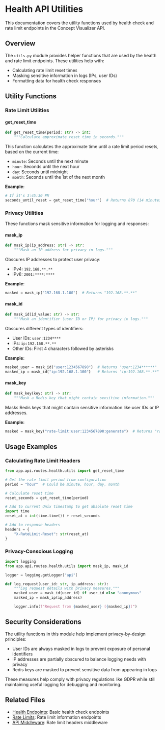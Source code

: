 # Health API Utilities

This documentation covers the utility functions used by health check and rate limit endpoints in the Concept Visualizer API.

## Overview

The `utils.py` module provides helper functions that are used by the health and rate limit endpoints. These utilities help with:

- Calculating rate limit reset times
- Masking sensitive information in logs (IPs, user IDs)
- Formatting data for health check responses

## Utility Functions

### Rate Limit Utilities

#### get_reset_time

```python
def get_reset_time(period: str) -> int:
    """Calculate approximate reset time in seconds."""
```

This function calculates the approximate time until a rate limit period resets, based on the current time:

- `minute`: Seconds until the next minute
- `hour`: Seconds until the next hour
- `day`: Seconds until midnight
- `month`: Seconds until the 1st of the next month

**Example:**

```python
# If it's 3:45:30 PM
seconds_until_reset = get_reset_time("hour")  # Returns 870 (14 minutes and 30 seconds)
```

### Privacy Utilities

These functions mask sensitive information for logging and responses:

#### mask_ip

```python
def mask_ip(ip_address: str) -> str:
    """Mask an IP address for privacy in logs."""
```

Obscures IP addresses to protect user privacy:

- IPv4: `192.168.**.**`
- IPv6: `2001:****:****`

**Example:**

```python
masked = mask_ip("192.168.1.100")  # Returns "192.168.**.**"
```

#### mask_id

```python
def mask_id(id_value: str) -> str:
    """Mask an identifier (user ID or IP) for privacy in logs."""
```

Obscures different types of identifiers:

- User IDs: `user:1234****`
- IPs: `ip:192.168.**.**`
- Other IDs: First 4 characters followed by asterisks

**Example:**

```python
masked_user = mask_id("user:1234567890")  # Returns "user:1234******"
masked_ip = mask_id("ip:192.168.1.100")   # Returns "ip:192.168.**.**"
```

#### mask_key

```python
def mask_key(key: str) -> str:
    """Mask a Redis key that might contain sensitive information."""
```

Masks Redis keys that might contain sensitive information like user IDs or IP addresses.

**Example:**

```python
masked = mask_key("rate-limit:user:1234567890:generate")  # Returns "rate-limit:user:1234******:generate"
```

## Usage Examples

### Calculating Rate Limit Headers

```python
from app.api.routes.health.utils import get_reset_time

# Get the rate limit period from configuration
period = "hour"  # Could be minute, hour, day, month

# Calculate reset time
reset_seconds = get_reset_time(period)

# Add to current Unix timestamp to get absolute reset time
import time
reset_at = int(time.time()) + reset_seconds

# Add to response headers
headers = {
    "X-RateLimit-Reset": str(reset_at)
}
```

### Privacy-Conscious Logging

```python
import logging
from app.api.routes.health.utils import mask_ip, mask_id

logger = logging.getLogger("api")

def log_request(user_id: str, ip_address: str):
    """Log request details with privacy measures."""
    masked_user = mask_id(user_id) if user_id else "anonymous"
    masked_ip = mask_ip(ip_address)

    logger.info(f"Request from {masked_user} ({masked_ip})")
```

## Security Considerations

The utility functions in this module help implement privacy-by-design principles:

- User IDs are always masked in logs to prevent exposure of personal identifiers
- IP addresses are partially obscured to balance logging needs with privacy
- Redis keys are masked to prevent sensitive data from appearing in logs

These measures help comply with privacy regulations like GDPR while still maintaining useful logging for debugging and monitoring.

## Related Files

- [Health Endpoints](endpoints.md): Basic health check endpoints
- [Rate Limits](limits.md): Rate limit information endpoints
- [API Middleware](../../middleware/rate_limit_headers.md): Rate limit headers middleware
